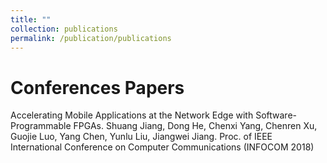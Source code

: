 ```yaml
---
title: ""
collection: publications
permalink: /publication/publications
---
```


Conferences Papers
====
Accelerating Mobile Applications at the Network Edge with Software-Programmable FPGAs.
Shuang Jiang, Dong He, Chenxi Yang, Chenren Xu, Guojie Luo, Yang Chen, Yunlu Liu, Jiangwei Jiang.
Proc. of IEEE International Conference on Computer Communications (INFOCOM 2018)
<!-- [Download paper here](http://academicpages.github.io/files/paper1.pdf) -->

